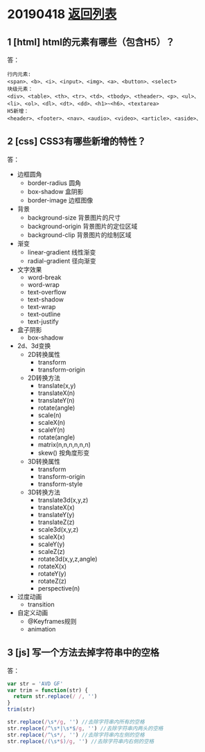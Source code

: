 # 20190418 [返回列表](../Web3+1.md)

## 1 [html] html的元素有哪些（包含H5）？

答：

```
行内元素:
<span>、<b>、<i>、<input>、<img>、<a>、<button>、<select>
块级元素：
<div>、<table>、<th>、<tr>、<td>、<tbody>、<theader>、<p>、<ul>、
<li>、<ol>、<dl>、<dt>、<dd>、<h1>~<h6>、<textarea>
H5新增：
<header>、<footer>、<nav>、<audio>、<video>、<article>、<aside>、
```

## 2 [css] CSS3有哪些新增的特性？

答：

* 边框圆角
    * border-radius 圆角 
    * box-shadow 盒阴影
    * border-image 边框图像
* 背景
    * background-size 背景图片的尺寸
    * background-origin 背景图片的定位区域
    * background-clip 背景图片的绘制区域
* 渐变
    * linear-gradient 线性渐变
    * radial-gradient 径向渐变
* 文字效果
    * word-break
    * word-wrap
    * text-overflow
    * text-shadow
    * text-wrap
    * text-outline
    * text-justify
* 盒子阴影
    * box-shadow
* 2d、3d变换
    * 2D转换属性
        * transform
        * transform-origin
    * 2D转换方法
        * translate(x,y)
        * translateX(n)
        * translateY(n)
        * rotate(angle)
        * scale(n)
        * scaleX(n)
        * scaleY(n)
        * rotate(angle)
        * matrix(n,n,n,n,n,n)
        * skew() 按角度形变
    * 3D转换属性
        * transform
        * transform-origin
        * transform-style
    * 3D转换方法
        * translate3d(x,y,z)
        * translateX(x)
        * translateY(y)
        * translateZ(z)
        * scale3d(x,y,z)
        * scaleX(x)
        * scaleY(y)
        * scaleZ(z)
        * rotate3d(x,y,z,angle)
        * rotateX(x)
        * rotateY(y)
        * rotateZ(z)
        * perspective(n)
* 过度动画
    * transition
* 自定义动画
    * @Keyframes规则
    * animation

## 3 [js] 写一个方法去掉字符串中的空格

答：

```javascript
var str = 'AVD GF'
var trim = function(str) {
  return str.replace(/ /, '')
}
trim(str)

str.replace(/\s*/g, '') //去除字符串内所有的空格
str.replace(/^\s*|\s*$/g, '') //去除字符串内两头的空格
str.replace(/^\s*/, '') //去除字符串内左侧的空格
str.replace(/(\s*$)/g, '') //去除字符串内右侧的空格
```
